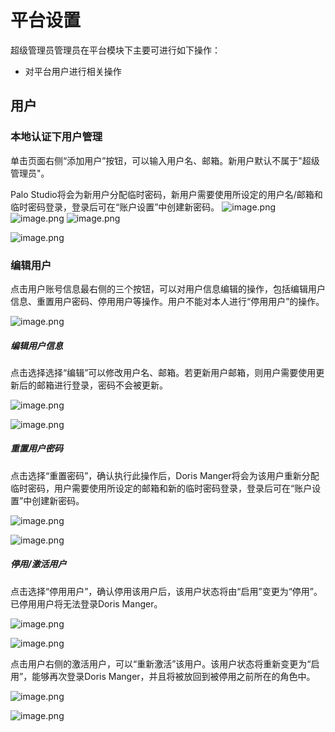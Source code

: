 # **平台设置**

超级管理员管理员在平台模块下主要可进行如下操作：


- 对平台用户进行相关操作

## 用户

### 本地认证下用户管理

单击页面右侧“添加用户”按钮，可以输入用户名、邮箱。新用户默认不属于"超级管理员"。

Palo Studio将会为新用户分配临时密码，新用户需要使用所设定的用户名/邮箱和临时密码登录，登录后可在“账户设置”中创建新密码。
![image.png](https://bce.bdstatic.com/doc/BaiduDoris/PALO/image_5a856f6.png)
![image.png](https://bce.bdstatic.com/doc/BaiduDoris/PALO/image_e0c9b43.png)
![image.png](https://bce.bdstatic.com/doc/BaiduDoris/PALO/image_813894f.png)

![image.png](https://bce.bdstatic.com/doc/BaiduDoris/PALO/image_92dcaa5.png)

### 编辑用户

点击用户账号信息最右侧的三个按钮，可以对用户信息编辑的操作，包括编辑用户信息、重置用户密码、停用用户等操作。用户不能对本人进行“停用用户”的操作。

![image.png](https://bce.bdstatic.com/doc/BaiduDoris/PALO/image_e927834.png)

##### 编辑用户信息

点击选择选择“编辑”可以修改用户名、邮箱。若更新用户邮箱，则用户需要使用更新后的邮箱进行登录，密码不会被更新。

![image.png](https://bce.bdstatic.com/doc/BaiduDoris/PALO/image_59869bc.png)

![image.png](https://bce.bdstatic.com/doc/BaiduDoris/PALO/image_007bc95.png)

##### 重置用户密码

点击选择“重置密码”，确认执行此操作后，Doris Manger将会为该用户重新分配临时密码，用户需要使用所设定的邮箱和新的临时密码登录，登录后可在“账户设置”中创建新密码。

![image.png](https://bce.bdstatic.com/doc/BaiduDoris/PALO/image_edee07e.png)

![image.png](https://bce.bdstatic.com/doc/BaiduDoris/PALO/image_7a87932.png)

##### 停用/激活用户

点击选择“停用用户”，确认停用该用户后，该用户状态将由“启用”变更为“停用”。已停用用户将无法登录Doris Manger。

![image.png](https://bce.bdstatic.com/doc/BaiduDoris/PALO/image_3fabc6c.png)

![image.png](https://bce.bdstatic.com/doc/BaiduDoris/PALO/image_4ceea03.png)

点击用户右侧的激活用户，可以“重新激活”该用户。该用户状态将重新变更为“启用”，能够再次登录Doris Manger，并且将被放回到被停用之前所在的角色中。

![image.png](https://bce.bdstatic.com/doc/BaiduDoris/PALO/image_267c993.png)

![image.png](https://bce.bdstatic.com/doc/BaiduDoris/PALO/image_ba150e9.png)

